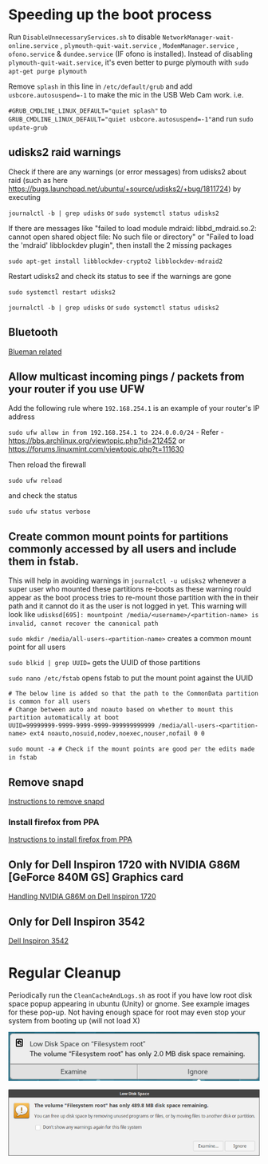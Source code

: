 # Speeding up the boot process
Run `DisableUnnecessaryServices.sh` to disable `NetworkManager-wait-online.service` , `plymouth-quit-wait.service` , `ModemManager.service` , `ofono.service` & `dundee.service` (IF ofono is installed). Instead of disabling `plymouth-quit-wait.service`, it's even better to purge plymouth with `sudo apt-get purge plymouth`

Remove `splash` in this line in `/etc/default/grub` and add `usbcore.autosuspend=-1` to make the mic in the USB Web Cam work. i.e.

`#GRUB_CMDLINE_LINUX_DEFAULT="quiet splash"` to `GRUB_CMDLINE_LINUX_DEFAULT="quiet usbcore.autosuspend=-1"`and run `sudo update-grub`

## udisks2 raid warnings

Check if there are any warnings (or error messages) from udisks2 about raid (such as here https://bugs.launchpad.net/ubuntu/+source/udisks2/+bug/1811724) by executing

 `journalctl -b | grep udisks` or `sudo systemctl status udisks2`

If there are messages like "failed to load module mdraid: libbd_mdraid.so.2: cannot open shared object file: No such file or directory" or "Failed to load the 'mdraid' libblockdev plugin", then install the 2 missing packages
 
`sudo apt-get install libblockdev-crypto2 libblockdev-mdraid2`
 
Restart udisks2 and check its status to see if the warnings are gone
 
`sudo systemctl restart udisks2`
 
`journalctl -b | grep udisks` or `sudo systemctl status udisks2`

## Bluetooth

[Blueman related](bluetooth.md)

## Allow multicast incoming pings / packets from your router if you use UFW

Add the following rule where `192.168.254.1` is an example of your router's IP address

`sudo ufw allow in from 192.168.254.1 to 224.0.0.0/24` - Refer - https://bbs.archlinux.org/viewtopic.php?id=212452 or https://forums.linuxmint.com/viewtopic.php?t=111630

Then reload the firewall

`sudo ufw reload`

and check the status

`sudo ufw status verbose`


## Create common mount points for partitions commonly accessed by all users and include them in fstab.
This will help in avoiding warnings in `journalctl -u udisks2` whenever a super user who mounted these partitions re-boots as these warning rould appear as the boot process tries to re-mount those partition with the <username> in their path and it cannot do it as the user is not logged in yet. This warning will look like `udisksd[695]: mountpoint /media/<username>/<partition-name> is invalid, cannot recover the canonical path`
 
`sudo mkdir /media/all-users-<partition-name>` creates a common mount point for all users

`sudo blkid | grep UUID=` gets the UUID of those partitions

`sudo nano /etc/fstab` opens fstab to put the mount point against the UUID
 
 ```
# The below line is added so that the path to the CommonData partition is common for all users
# Change between auto and noauto based on whether to mount this partition automatically at boot
UUID=99999999-9999-9999-9999-999999999999 /media/all-users-<partition-name> ext4 noauto,nosuid,nodev,noexec,nouser,nofail 0 0
```
`sudo mount -a # Check if the mount points are good per the edits made in fstab`

## Remove snapd

[Instructions to remove snapd](why-not-snapd.md)
 
### Install firefox from PPA

[Instructions to install firefox from PPA](Firefox-from-PPA.md)
 

## Only for Dell Inspiron 1720 with NVIDIA G86M [GeForce 840M GS] Graphics card

[Handling NVIDIA G86M on Dell Inspiron 1720](Inspiron-1720-NVIDIA-G86M.md)
 
 
## Only for Dell Inspiron 3542 
[Dell Inspiron 3542](Inspiron-3542.md)

 
 
# Regular Cleanup
Periodically run the `CleanCacheAndLogs.sh` as root if you have low root disk space popup appearing in ubuntu (Unity) or gnome. See example images for these pop-up.
Not having enough space for root may even stop your system from booting up (will not load X)

![Alt text](low_root_disk_space_popup_gnome.png "Example message from gnome UI")

![Alt text](low_root_disk_space_popup_ubuntu.png "Example message from Ubuntu UI")
